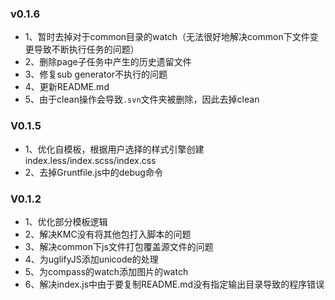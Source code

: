 ### v0.1.6

- 1、暂时去掉对于common目录的watch（无法很好地解决common下文件变更导致不断执行任务的问题）
- 2、删除page子任务中产生的历史遗留文件
- 3、修复sub generator不执行的问题
- 4、更新README.md
- 5、由于clean操作会导致`.svn`文件夹被删除，因此去掉clean

### V0.1.5

- 1、优化自模板，根据用户选择的样式引擎创建index.less/index.scss/index.css
- 2、去掉Gruntfile.js中的debug命令


### V0.1.2

- 1、优化部分模板逻辑
- 2、解决KMC没有将其他包打入脚本的问题
- 3、解决common下js文件打包覆盖源文件的问题
- 4、为uglifyJS添加unicode的处理
- 5、为compass的watch添加图片的watch
- 6、解决index.js中由于要复制README.md没有指定输出目录导致的程序错误